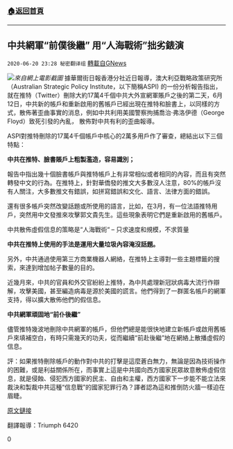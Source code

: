 ###  [:house:返回首頁](https://github.com/ourhimalayas/txt)
---

## 中共網軍“前僕後繼” 用“人海戰術”拙劣錶演
`2020-06-20 23:28 秘密翻译组` [轉載自GNews](https://gnews.org/zh-hant/240898/)

![](https://s3.amazonaws.com/gnews-media-offload/wp-content/uploads/2020/06/20232149/image1-19.png)*來自網上電影截圖*
據華爾街日報香港分社近日報導，澳大利亞戰略政策研究所（Australian Strategic Policy Institute，以下簡稱ASPI) 的一份分析報告指出，就在推特（Twitter）刪除大約17萬4千個中共大外宣網軍賬戶之後的第二天，6月12日，中共新的帳戶和重新啟用的舊帳戶已經出現在推特和臉書上，以同樣的方式，散佈著歪曲事實的消息，例如中共利用美國警察拘捕喬治·弗洛伊德（George Floyd）致死引發的內亂， 散佈對中共有利的歪曲報導。

ASPI對推特刪除的17萬4千個帳戶中核心的2萬多用戶作了審查，總結出以下三個特點：

**中共在推特、臉書賬戶上粗製濫造，容易識別；**

報告中指出幾十個臉書帳戶與推特帳戶上有非常相似或者相同的內容，而且有突然轉發中文的行為。在推特上，針對華僑發的推文大多數沒人注意，80%的帳戶沒有人關注，大多數推文有錯誤，如拼寫錯誤和文化、語言、法律方面的錯誤。

還有很多帳戶突然改變話題或所使用的語言，比如，在3月，有一位法語推特用戶，突然用中文發推來攻擊郭文貴先生。這些現象表明它們是重新啟用的舊帳戶。

中共散佈虛假信息的策略是“人海戰術“ – 只求速度和規模，不求質量

**中共在推特上使用的手法是運用大量垃圾內容淹沒話題。**

另外，中共通過使用第三方商業機器人網絡，在推特上主導對一些主題標籤的搜索，來達到增加帖子數量的目的。

近幾月來，中共的官員和外交官紛紛上推特，為中共處理新冠狀病毒大流行作辯解，攻擊美國，甚至編造病毒是源於美國的謊言。他們得到了一群匿名帳戶的網軍支持，得以擴大散佈他們的假信息。

**中共網軍頑固地“前仆後繼”**

儘管推特幾波地刪除中共網軍的帳戶，但他們總是能很快地建立新帳戶或啟用舊帳戶來填補空白，有時只需幾天的功夫，從而繼續“前赴後繼”地在網絡上散播虛假的信息。

評：如果推特刪除帳戶的動作對中共的打擊是這麼蒼白無力，無論是因為技術操作的困難，或是利益關係所在，而事實上這是中共國向西方國家民眾故意散佈虛假信息，就是侵蝕、侵犯西方國家的民主、自由和主權，西方國家下一步能不能立法來裁決和製裁中共這種“信息戰”的國家犯罪行為？譯者認為這和推倒防火牆一樣迫在眉睫。

[原文鏈接](https://www.wsj.com/articles/china-relies-on-persistence-in-social-media-propaganda-push-11591958546)

翻譯報導：Triumph 6420

0
